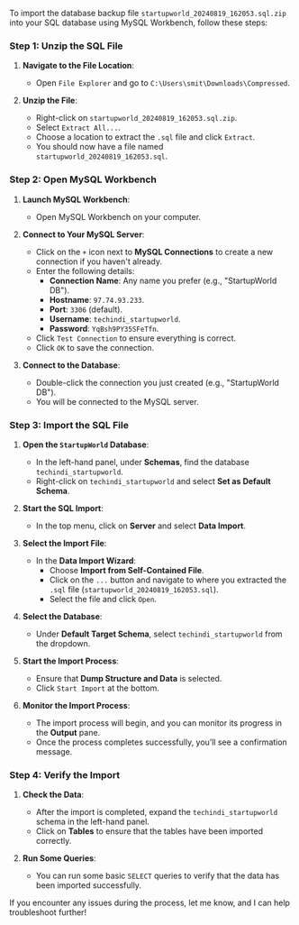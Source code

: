 To import the database backup file `startupworld_20240819_162053.sql.zip` into your SQL database using MySQL Workbench, follow these steps:

### Step 1: Unzip the SQL File
1. **Navigate to the File Location**:
   - Open `File Explorer` and go to `C:\Users\smit\Downloads\Compressed`.

2. **Unzip the File**:
   - Right-click on `startupworld_20240819_162053.sql.zip`.
   - Select `Extract All...`.
   - Choose a location to extract the `.sql` file and click `Extract`.
   - You should now have a file named `startupworld_20240819_162053.sql`.

### Step 2: Open MySQL Workbench
1. **Launch MySQL Workbench**:
   - Open MySQL Workbench on your computer.

2. **Connect to Your MySQL Server**:
   - Click on the `+` icon next to **MySQL Connections** to create a new connection if you haven't already.
   - Enter the following details:
     - **Connection Name**: Any name you prefer (e.g., "StartupWorld DB").
     - **Hostname**: `97.74.93.233`.
     - **Port**: `3306` (default).
     - **Username**: `techindi_startupworld`.
     - **Password**: `YqBsh9PY35SFeTfn`.
   - Click `Test Connection` to ensure everything is correct.
   - Click `OK` to save the connection.

3. **Connect to the Database**:
   - Double-click the connection you just created (e.g., "StartupWorld DB").
   - You will be connected to the MySQL server.

### Step 3: Import the SQL File
1. **Open the `StartupWorld` Database**:
   - In the left-hand panel, under **Schemas**, find the database `techindi_startupworld`.
   - Right-click on `techindi_startupworld` and select **Set as Default Schema**.

2. **Start the SQL Import**:
   - In the top menu, click on **Server** and select **Data Import**.

3. **Select the Import File**:
   - In the **Data Import Wizard**:
     - Choose **Import from Self-Contained File**.
     - Click on the `...` button and navigate to where you extracted the `.sql` file (`startupworld_20240819_162053.sql`).
     - Select the file and click `Open`.

4. **Select the Database**:
   - Under **Default Target Schema**, select `techindi_startupworld` from the dropdown.

5. **Start the Import Process**:
   - Ensure that **Dump Structure and Data** is selected.
   - Click `Start Import` at the bottom.

6. **Monitor the Import Process**:
   - The import process will begin, and you can monitor its progress in the **Output** pane.
   - Once the process completes successfully, you’ll see a confirmation message.

### Step 4: Verify the Import
1. **Check the Data**:
   - After the import is completed, expand the `techindi_startupworld` schema in the left-hand panel.
   - Click on **Tables** to ensure that the tables have been imported correctly.

2. **Run Some Queries**:
   - You can run some basic `SELECT` queries to verify that the data has been imported successfully.

If you encounter any issues during the process, let me know, and I can help troubleshoot further!
